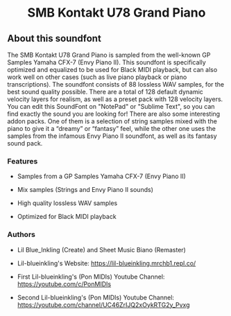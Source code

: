 <h1 align="center">SMB Kontakt U78 Grand Piano</h1>

## About this soundfont

The SMB Kontakt U78 Grand Piano is sampled from the well-known GP Samples Yamaha CFX-7 (Envy Piano II). This soundfont is specifically optimized and equalized to be used for Black MIDI playback, but can also work well on other cases (such as live piano playback or piano transcriptions). The soundfont consists of 88 lossless WAV samples, for the best sound quality possible. There are a total of 128 default dynamic velocity layers for realism, as well as a preset pack with 128 velocity layers. You can edit this SoundFont on "NotePad" or "Sublime Text", so you can find exactly the sound you are looking for! There are also some interesting addon packs. One of them is a selection of string samples mixed with the piano to give it a “dreamy” or “fantasy” feel, while the other one uses the samples from the infamous Envy Piano II soundfont, as well as its fantasy sound pack.

### Features

- Samples from a GP Samples Yamaha CFX-7 (Envy Piano II)

- Mix samples (Strings and Envy Piano II sounds)

- High quality lossless WAV samples

- Optimized for Black MIDI playback

### Authors

- Lil Blue_Inkling (Create) and Sheet Music Biano (Remaster)
- Lil-blueinkling's Website: https://lil-blueinkling.mrchb1.repl.co/
- First Lil-blueinkling's (Pon MIDIs) Youtube Channel: https://youtube.com/c/PonMIDIs

- Second Lil-blueinkling's (Pon MIDIs) Youtube Channel: https://youtube.com/channel/UC46ZrIJQ2xOykRTG2y_Pvxg
